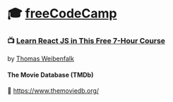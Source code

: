 # :mortar_board: **[freeCodeCamp](https://www.freecodecamp.org/)**  

### :tv: [Learn React JS in This Free 7-Hour Course](https://www.youtube.com/watch?v=nTeuhbP7wdE&t=2s)
by [Thomas Weibenfalk](https://github.com/weibenfalk)  

#### **The Movie Database (TMDb)**

:link: https://www.themoviedb.org/  

